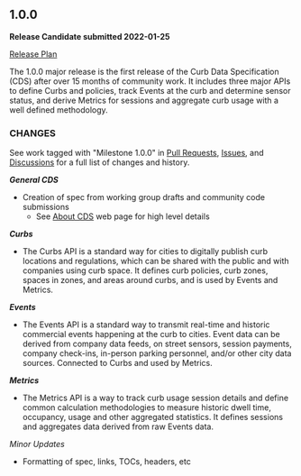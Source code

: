 ## 1.0.0

**Release Candidate submitted 2022-01-25**

[Release Plan](https://github.com/openmobilityfoundation/governance/wiki/Release-1.2.0)

The 1.0.0 major release is the first release of the Curb Data Specification (CDS) after over 15 months of community work. It includes three major APIs to define Curbs and policies, track Events at the curb and determine sensor status, and derive Metrics for sessions and aggregate curb usage with a well defined methodology.

### CHANGES

See work tagged with "Milestone 1.0.0" in [Pull Requests](https://github.com/openmobilityfoundation/curb-data-specification/pulls?q=is%3Apr+is%3Aclosed+milestone%3A1.0.0), [Issues](https://github.com/openmobilityfoundation/curb-data-specification/issues?q=is%3Aissue+milestone%3A1.0.0+is%3Aclosed), and [Discussions](https://github.com/openmobilityfoundation/curb-data-specification/discussions) for a full list of changes and history.

**_General CDS_**

- Creation of spec from working group drafts and community code submissions
  - See [About CDS](https://www.openmobilityfoundation.org/about-cds/) web page for high level details

**_Curbs_**

- The Curbs API is a standard way for cities to digitally publish curb locations and regulations, which can be shared with the public and with companies using curb space. It defines curb policies, curb zones, spaces in zones, and areas around curbs, and is used by Events and Metrics.

**_Events_**

- The Events API is a standard way to transmit real-time and historic commercial events happening at the curb to cities. Event data can be derived from company data feeds, on street sensors, session payments, company check-ins, in-person parking personnel, and/or other city data sources. Connected to Curbs and used by Metrics.

**_Metrics_**

- The Metrics API is a way to track curb usage session details and define common calculation methodologies to measure historic dwell time, occupancy, usage and other aggregated statistics. It defines sessions and aggregates data derived from raw Events data.

_Minor Updates_

- Formatting of spec, links, TOCs, headers, etc
